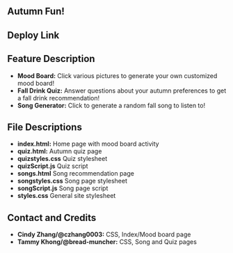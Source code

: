 
## Autumn Fun!
## Deploy Link
## Feature Description
- **Mood Board:** Click various pictures to generate your own customized mood board!
- **Fall Drink Quiz:** Answer questions about your autumn preferences to get a fall drink recommendation!
- **Song Generator:** Click to generate a random fall song to listen to!
## File Descriptions
- **index.html:** Home page with mood board activity
- **quiz.html:** Autumn quiz page
- **quizstyles.css** Quiz stylesheet
- **quizScript.js** Quiz script
- **songs.html** Song recommendation page
- **songstyles.css** Song page stylesheet
- **songScript.js** Song page script
- **styles.css** General site stylesheet
## Contact and Credits
- **Cindy Zhang/@czhang0003:** CSS, Index/Mood board page
- **Tammy Khong/@bread-muncher:** CSS, Song and Quiz pages
